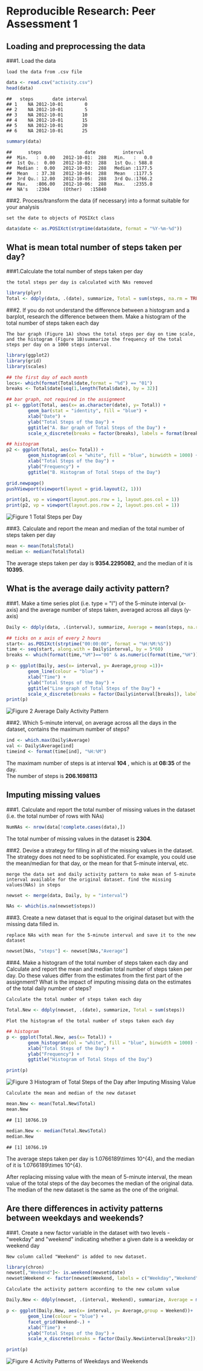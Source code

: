 # Reproducible Research: Peer Assessment 1


## Loading and preprocessing the data

###1. Load the data 
    
    load the data from .csv file


```r
data <- read.csv("activity.csv")
head(data)
```

```
##   steps       date interval
## 1    NA 2012-10-01        0
## 2    NA 2012-10-01        5
## 3    NA 2012-10-01       10
## 4    NA 2012-10-01       15
## 5    NA 2012-10-01       20
## 6    NA 2012-10-01       25
```

```r
summary(data)
```

```
##      steps                date          interval     
##  Min.   :  0.00   2012-10-01:  288   Min.   :   0.0  
##  1st Qu.:  0.00   2012-10-02:  288   1st Qu.: 588.8  
##  Median :  0.00   2012-10-03:  288   Median :1177.5  
##  Mean   : 37.38   2012-10-04:  288   Mean   :1177.5  
##  3rd Qu.: 12.00   2012-10-05:  288   3rd Qu.:1766.2  
##  Max.   :806.00   2012-10-06:  288   Max.   :2355.0  
##  NA's   :2304     (Other)   :15840
```

###2. Process/transform the data (if necessary) into a format suitable for your analysis

    set the date to objects of POSIXct class


```r
data$date <- as.POSIXct(strptime(data$date, format = "%Y-%m-%d"))
```


## What is mean total number of steps taken per day?

###1.Calculate the total number of steps taken per day

    the total steps per day is calculated with NAs removed


```r
library(plyr)
Total <- ddply(data, .(date), summarize, Total = sum(steps, na.rm = TRUE))
```

###2. If you do not understand the difference between a histogram and a barplot, research the difference between them. Make a histogram of the total number of steps taken each day

    The bar graph (Figure 1A) shows the total steps per day on time scale, and the histogram (Figure 1B)summarize the frequency of the total steps per day on a 1000 steps interval.



```r
library(ggplot2)
library(grid)
library(scales)

## the first day of each month
locs<- which(format(Total$date,format = "%d") == "01") 
breaks <- Total$date[seq(1,length(Total$date), by = 32)]

## bar graph, not required in the assignment
p1 <- ggplot(Total, aes(x= as.character(date), y= Total)) +
        geom_bar(stat = "identity", fill = "blue") +
        xlab("Date") +
        ylab("Total Steps of the Day") +
        ggtitle("A. Bar graph of Total Steps of the Day") +
        scale_x_discrete(breaks = factor(breaks), labels = format(breaks, "%b"))

## histogram
p2 <- ggplot(Total, aes(x= Total)) +
        geom_histogram(col = "white", fill = "blue", binwidth = 1000) +
        xlab("Total Steps of the Day") +
        ylab("Frequency") +
        ggtitle("B. Histogram of Total Steps of the Day")

grid.newpage()
pushViewport(viewport(layout = grid.layout(2, 1)))

print(p1, vp = viewport(layout.pos.row = 1, layout.pos.col = 1))
print(p2, vp = viewport(layout.pos.row = 2, layout.pos.col = 1))
```

![**Figure 1 Total Steps per Day**](PA1_template_files/figure-html/unnamed-chunk-4-1.png) 


###3. Calculate and report the mean and median of the total number of steps taken per day


```r
mean <- mean(Total$Total)
median <- median(Total$Total)
```

The average steps taken per day is **9354.2295082**, and the median of it is **10395**.


## What is the average daily activity pattern?

###1. Make a time series plot (i.e. type = "l") of the 5-minute interval (x-axis) and the average number of steps taken, averaged across all days (y-axis)


```r
Daily <- ddply(data, .(interval), summarize, Average = mean(steps, na.rm = TRUE))

## ticks on x axis of every 2 hours
start<- as.POSIXct(strptime("00:00:00", format = "%H:%M:%S"))
time <- seq(start, along.with = Daily$interval, by = 5*60)
breaks <- which(format(time,"%M")=="00" & as.numeric(format(time,"%H")) %% 2 == 0)

p <- ggplot(Daily, aes(x= interval, y= Average,group =1))+
        geom_line(colour = "blue") +
        xlab("Time") +
        ylab("Total Steps of the Day") +
        ggtitle("Line graph of Total Steps of the Day") +
        scale_x_discrete(breaks = factor(Daily$interval[breaks]), labels = format(time[breaks], "%H:%M"))
print(p)
```

![**Figure 2 Average Daily Activity Pattern**](PA1_template_files/figure-html/unnamed-chunk-6-1.png) 

###2. Which 5-minute interval, on average across all the days in the dataset, contains the maximum number of steps?

```r
ind <- which.max(Daily$Average)
val <- Daily$Average[ind]
timeind <- format(time[ind], "%H:%M")
```
The maximam number of steps is at interval **104** , which is at **08:35** of the day.  
The number of steps is **206.1698113**


## Imputing missing values

###1. Calculate and report the total number of missing values in the dataset (i.e. the total number of rows with NAs)

```r
NumNAs <- nrow(data[!complete.cases(data),])
```
The total number of missing values in the dataset is **2304**.

###2. Devise a strategy for filling in all of the missing values in the dataset. The strategy does not need to be sophisticated. For example, you could use the mean/median for that day, or the mean for that 5-minute interval, etc.

    merge the data set and daily activity pattern to make mean of 5-minute interval available for the original dataset. find the missing values(NAs) in steps


```r
newset <- merge(data, Daily, by = "interval")

NAs <- which(is.na(newset$steps))
```


###3. Create a new dataset that is equal to the original dataset but with the missing data filled in.

    replace NAs with mean for the 5-minute interval and save it to the new dataset


```r
newset[NAs, "steps"] <- newset[NAs,"Average"]
```

###4. Make a histogram of the total number of steps taken each day and Calculate and report the mean and median total number of steps taken per day. Do these values differ from the estimates from the first part of the assignment? What is the impact of imputing missing data on the estimates of the total daily number of steps?

    Calculate the total number of steps taken each day

```r
Total.New <- ddply(newset, .(date), summarize, Total = sum(steps))
```

    Plot the histogram of the total number of steps taken each day


```r
## histogram
p <- ggplot(Total.New, aes(x= Total)) +
        geom_histogram(col = "white", fill = "blue", binwidth = 1000) +
        xlab("Total Steps of the Day") +
        ylab("Frequency") +
        ggtitle("Histogram of Total Steps of the Day")

print(p)
```

![**Figure 3 Histogram of Total Steps of the Day after Imputing Missing Value**](PA1_template_files/figure-html/unnamed-chunk-12-1.png) 

    Calculate the mean and median of the new dataset


```r
mean.New <- mean(Total.New$Total)
mean.New
```

```
## [1] 10766.19
```

```r
median.New <- median(Total.New$Total)
median.New
```

```
## [1] 10766.19
```
The average steps taken per day is 1.0766189\times 10^{4}, and the median of it is 1.0766189\times 10^{4}.  

After replacing missing value with the mean of 5-minute interval, the mean value of the total steps of the day becomes the median of the original data. The median of the new dataset is the same as the one of the original.

## Are there differences in activity patterns between weekdays and weekends?

###1. Create a new factor variable in the dataset with two levels - "weekday" and "weekend" indicating whether a given date is a weekday or weekend day

    New column called "Weekend" is added to new dataset.


```r
library(chron)
newset[,"Weekend"]<- is.weekend(newset$date)
newset$Weekend <- factor(newset$Weekend, labels = c("Weekday","Weekend"))
```

    Calculate the activity pattern according to the new column value

```r
Daily.New <- ddply(newset, .(interval, Weekend), summarize, Average = mean(steps, na.rm = TRUE))
```


```r
p <- ggplot(Daily.New, aes(x= interval, y= Average,group = Weekend))+
        geom_line(colour = "blue") +
        facet_grid(Weekend~.) +
        xlab("Time") +
        ylab("Total Steps of the Day") +
        scale_x_discrete(breaks = factor(Daily.New$interval[breaks*2]), labels = format(time[breaks], "%H:%M"))

print(p)
```

![**Figure 4 Activity Patterns of Weekdays and Weekends**](PA1_template_files/figure-html/unnamed-chunk-16-1.png) 
